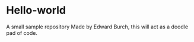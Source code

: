 Hello-world
===========

A small sample repository
Made by Edward Burch, this will act as a doodle pad of code.
